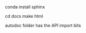 <!-- https://www.sphinx-doc.org/en/master/usage/installation.html -->
conda install sphinx

<!-- local build -->
<!-- https://www.sphinx-doc.org/en/master/usage/quickstart.html -->
cd docs
make html

autodoc folder has the API import bits
